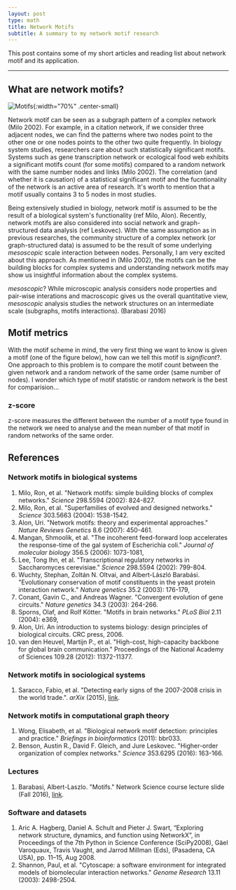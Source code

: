 ```yaml
---
layout: post
type: math
title: Network Motifs
subtitle: A summary to my network motif research
---
```


This post contains some of my short articles and reading list about network motif
and its application.

---

## What are network motifs?

![Motifs]({{site.baseurl}}/img/motif_triangles.png){:width="70%" .center-small}

Network motif can be seen as a subgraph pattern of a complex network (Milo 2002). 
For example, in a citation network, if we consider three adjacent nodes, 
we can find the patterns where two nodes point to the other one or one nodes points 
to the other two quite frequently. In biology system studies, researchers care 
about such statistically significant motifs. Systems such as gene transcription 
network or ecological food web exhibits a significant motifs count (for some motifs) 
compared to a random network with the same number nodes and links (Milo 2002).
The correlation (and whether it is causation) of a statistical significant motif 
and the fucntionality of the network is an active area of research. It's worth to
mention that a motif usually contains 3 to 5 nodes in most studies.

Being extensively studied in biology, network motif is assumed to be the result
of a biological system's functionality (ref Milo, Alon). Recently, network motifs
are also considered into social network and graph-structured data analysis (ref Leskovec).
With the same assumption as in previous researches, the community structure of a complex
network (or graph-structured data) is assumed to be the result of some underlying 
_mesoscopic_ scale interaction between nodes. Personally, I am very excited about
this approach. As mentioned in (Milo 2002), the motifs can be the building blocks 
for complex systems and understanding network motifs may show us insightful information
about the complex systems.

_mesoscopic_? While microscopic analysis considers node properties and pair-wise
interations and macroscopic gives us the overall quantitative view, _mesoscopic_
analysis studies the network structures on an intermediate scale (subgraphs, motifs 
interactions). (Barabasi 2016)

## Motif metrics

With the motif scheme in mind, the very first thing we want to know is given a
motif (one of the figure below), how can we tell this motif is _significant_?.
One approach to this problem is to compare the motif count between the given
network and a random network of the same order (same number of nodes). I wonder
which type of motif statistic or random network is the best for comparision...

### z-score

z-score measures the different between the number of a motif type found in the network
we need to analyse and the mean number of that motif in random networks of the 
same order.

## References

### Network motifs in biological systems

1. Milo, Ron, et al. "Network motifs: simple building blocks of complex networks." _Science_ 298.5594 (2002): 824-827.
2. Milo, Ron, et al. "Superfamilies of evolved and designed networks." _Science_ 303.5663 (2004): 1538-1542.
3. Alon, Uri. "Network motifs: theory and experimental approaches." _Nature Reviews Genetics_ 8.6 (2007): 450-461.
4. Mangan, Shmoolik, et al. "The incoherent feed-forward loop accelerates the response-time of the gal system of Escherichia coli." _Journal of molecular biology_ 356.5 (2006): 1073-1081,
5. Lee, Tong Ihn, et al. "Transcriptional regulatory networks in Saccharomyces cerevisiae." _Science_ 298.5594 (2002): 799-804.
6. Wuchty, Stephan, Zoltán N. Oltvai, and Albert-László Barabási. "Evolutionary conservation of motif constituents in the yeast protein interaction network." _Nature genetics_ 35.2 (2003): 176-179,
7. Conant, Gavin C., and Andreas Wagner. "Convergent evolution of gene circuits." _Nature genetics_ 34.3 (2003): 264-266.
8. Sporns, Olaf, and Rolf Kötter. "Motifs in brain networks." _PLoS Biol_ 2.11 (2004): e369,
9. Alon, Uri. An introduction to systems biology: design principles of biological circuits. CRC press, 2006.
10. van den Heuvel, Martijn P., et al. "High-cost, high-capacity backbone for global brain communication." Proceedings of the National Academy of Sciences 109.28 (2012): 11372-11377.

### Network motifs in sociological systems

1. Saracco, Fabio, et al. "Detecting early signs of the 2007-2008 crisis in the world trade.". _arXix_ (2015), [link](https://arxiv.org/pdf/1508.03533v3.pdf).

### Network motifs in computational graph theory

1. Wong, Elisabeth, et al. "Biological network motif detection: principles and practice." _Briefings in bioinformatics_ (2011): bbr033.
2. Benson, Austin R., David F. Gleich, and Jure Leskovec. "Higher-order organization of complex networks." _Science_ 353.6295 (2016): 163-166.

### Lectures

1. Barabasi, Albert-Laszlo. "Motifs." Network Science course lecture slide (Fall 2016), [link](http://barabasilab.neu.edu/courses/phys5116/content/Motifs_2016.pdf). 

### Software and datasets

1. Aric A. Hagberg, Daniel A. Schult and Pieter J. Swart, “Exploring network structure, dynamics, and function using NetworkX”, in Proceedings of the 7th Python in Science Conference (SciPy2008), Gäel Varoquaux, Travis Vaught, and Jarrod Millman (Eds), (Pasadena, CA USA), pp. 11–15, Aug 2008.
2. Shannon, Paul, et al. "Cytoscape: a software environment for integrated models of biomolecular interaction networks." _Genome Research_ 13.11 (2003): 2498-2504.
